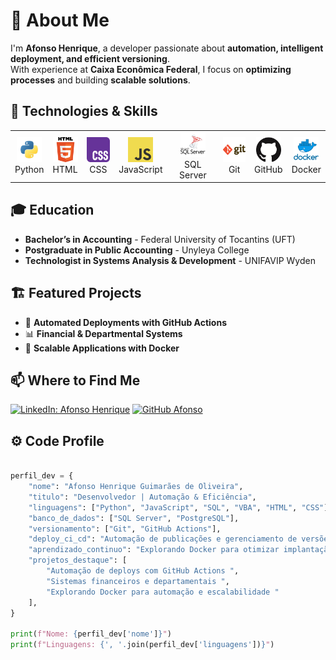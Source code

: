 # 👋 About Me
I'm **Afonso Henrique**, a developer passionate about **automation, intelligent deployment, and efficient versioning**.  
With experience at **Caixa Econômica Federal**, I focus on **optimizing processes** and building **scalable solutions**.

## 🚀 Technologies & Skills
<table>
    <tr>
        <td align="center"><img height="40"
                src="https://raw.githubusercontent.com/github/explore/main/topics/python/python.png"><br>Python</td>
        <td align="center"><img height="40"
                src="https://raw.githubusercontent.com/github/explore/main/topics/html/html.png"><br>HTML</td>
        <td align="center"><img height="40"
                src="https://raw.githubusercontent.com/github/explore/main/topics/css/css.png"><br>CSS</td>
        <td align="center"><img height="40"
                src="https://raw.githubusercontent.com/github/explore/main/topics/javascript/javascript.png"><br>JavaScript
        </td>
        <td align="center"><img height="40"
                src="https://raw.githubusercontent.com/github/explore/main/topics/sql-server/sql-server.png"><br>SQL
            Server</td>
        <td align="center"><img height="40"
                src="https://raw.githubusercontent.com/github/explore/main/topics/git/git.png"><br>Git</td>
        <td align="center"><img height="40"
                src="https://raw.githubusercontent.com/github/explore/main/topics/github/github.png"><br>GitHub</td>
        <td align="center"><img height="40"
                src="https://raw.githubusercontent.com/github/explore/main/topics/docker/docker.png"><br>Docker</td>
    </tr>
</table>
 




## 🎓 Education
- **Bachelor’s in Accounting** - Federal University of Tocantins (UFT)  
- **Postgraduate in Public Accounting** - Unyleya College  
- **Technologist in Systems Analysis & Development** - UNIFAVIP Wyden  

## 🏗️ Featured Projects
- 🚀 **Automated Deployments with GitHub Actions**  
- 📊 **Financial & Departmental Systems**  
- 🐳 **Scalable Applications with Docker**
  
## 📫 Where to Find Me
[![LinkedIn: Afonso Henrique](https://img.shields.io/badge/-Afonso%20Henrique-blue?style=flat-square&logo=Linkedin&logoColor=white&link=https://www.linkedin.com/in/afonso-henrique-guimarães-oliveira/)](https://www.linkedin.com/in/afonso-henrique-guimarães-oliveira/)  [![GitHub Afonso](https://img.shields.io/github/followers/afonsohenrique14?label=Follow&style=social)](https://github.com/afonsohenrique14)

## ⚙️ Code Profile

``` python

perfil_dev = {
    "nome": "Afonso Henrique Guimarães de Oliveira",
    "titulo": "Desenvolvedor | Automação & Eficiência",
    "linguagens": ["Python", "JavaScript", "SQL", "VBA", "HTML", "CSS"],
    "banco_de_dados": ["SQL Server", "PostgreSQL"],
    "versionamento": ["Git", "GitHub Actions"],
    "deploy_ci_cd": "Automação de publicações e gerenciamento de versões",
    "aprendizado_continuo": "Explorando Docker para otimizar implantação e escalabilidade",
    "projetos_destaque": [
        "Automação de deploys com GitHub Actions ",
        "Sistemas financeiros e departamentais ",
        "Explorando Docker para automação e escalabilidade "
    ],
}

print(f"Nome: {perfil_dev['nome']}")
print(f"Linguagens: {', '.join(perfil_dev['linguagens'])}")

```





